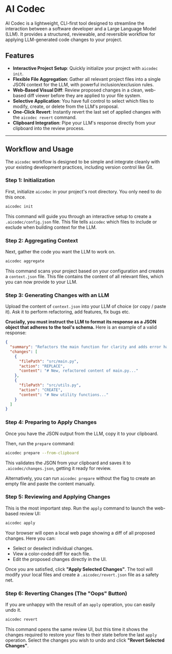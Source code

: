 # AI Codec

AI Codec is a lightweight, CLI-first tool designed to streamline the interaction between a software developer and a Large Language Model (LLM). It provides a structured, reviewable, and reversible workflow for applying LLM-generated code changes to your project.

## Features

- **Interactive Project Setup**: Quickly initialize your project with `aicodec init`.
- **Flexible File Aggregation**: Gather all relevant project files into a single JSON context for the LLM, with powerful inclusion/exclusion rules.
- **Web-Based Visual Diff**: Review proposed changes in a clean, web-based diff viewer before they are applied to your file system.
- **Selective Application**: You have full control to select which files to modify, create, or delete from the LLM's proposal.
- **One-Click Revert**: Instantly revert the last set of applied changes with the `aicodec revert` command.
- **Clipboard Integration**: Pipe your LLM's response directly from your clipboard into the review process.

---

## Workflow and Usage

The `aicodec` workflow is designed to be simple and integrate cleanly with your existing development practices, including version control like Git.

### Step 1: Initialization

First, initialize `aicodec` in your project's root directory. You only need to do this once.

```bash
aicodec init
```

This command will guide you through an interactive setup to create a `.aicodec/config.json` file. This file tells `aicodec` which files to include or exclude when building context for the LLM.

### Step 2: Aggregating Context

Next, gather the code you want the LLM to work on.

```bash
aicodec aggregate
```

This command scans your project based on your configuration and creates a `context.json` file. This file contains the content of all relevant files, which you can now provide to your LLM.

### Step 3: Generating Changes with an LLM

Upload the content of `context.json` into your LLM of choice (or copy / paste it). Ask it to perform refactoring, add features, fix bugs etc. 

**Crucially, you must instruct the LLM to format its response as a JSON object that adheres to the tool's schema.** Here is an example of a valid response:

```json
{
  "summary": "Refactors the main function for clarity and adds error handling.",
  "changes": [
    {
      "filePath": "src/main.py",
      "action": "REPLACE",
      "content": "# New, refactored content of main.py..."
    },
    {
      "filePath": "src/utils.py",
      "action": "CREATE",
      "content": "# New utility functions..."
    }
  ]
}
```

### Step 4: Preparing to Apply Changes

Once you have the JSON output from the LLM, copy it to your clipboard.

Then, run the `prepare` command:

```bash
aicodec prepare --from-clipboard
```

This validates the JSON from your clipboard and saves it to `.aicodec/changes.json`, getting it ready for review.

Alternatively, you can run `aicodec prepare` without the flag to create an empty file and paste the content manually.

### Step 5: Reviewing and Applying Changes

This is the most important step. Run the `apply` command to launch the web-based review UI:

```bash
aicodec apply
```

Your browser will open a local web page showing a diff of all proposed changes. Here you can:
- Select or deselect individual changes.
- View a color-coded diff for each file.
- Edit the proposed changes directly in the UI.

Once you are satisfied, click **"Apply Selected Changes"**. The tool will modify your local files and create a `.aicodec/revert.json` file as a safety net.

### Step 6: Reverting Changes (The "Oops" Button)

If you are unhappy with the result of an `apply` operation, you can easily undo it.

```bash
aicodec revert
```

This command opens the same review UI, but this time it shows the changes required to restore your files to their state before the last `apply` operation. Select the changes you wish to undo and click **"Revert Selected Changes"**.